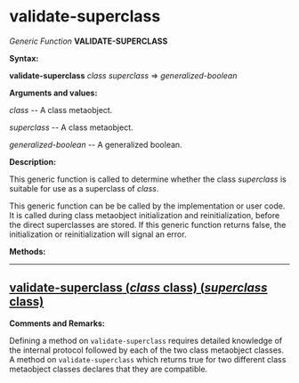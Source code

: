 validate-superclass
===================

*Generic Function* **VALIDATE-SUPERCLASS**

**Syntax:**

**validate-superclass** *class* *superclass* => *generalized-boolean*

**Arguments and values:**

*class* -- A class metaobject.

*superclass* -- A class metaobject.

*generalized-boolean* -- A generalized boolean.

**Description:**

This generic function is called to determine whether the class *superclass* is suitable for use as a superclass of *class*.

This generic function can be be called by the implementation or user code. It is called during class metaobject initialization and reinitialization, before the direct superclasses are stored. If this generic function returns false, the initialization or reinitialization will signal an error.

**Methods:**

  ----------------------------------------------------------------------------------------------------
  [**validate-superclass** (*class* class) (*superclass* class)](/docs/meta-object-protocol/validate-superclass-class-class)
  ----------------------------------------------------------------------------------------------------

**Comments and Remarks:**

Defining a method on `validate-superclass` requires detailed knowledge of the internal protocol followed by each of the two class metaobject classes. A method on `validate-superclass` which returns true for two different class metaobject classes declares that they are compatible.
